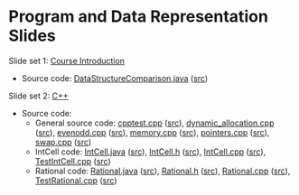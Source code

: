 Program and Data Representation Slides
======================================

Slide set 1: [Course Introduction](01-intro.html)

- Source code: [DataStructureComparison.java](src/01-intro/DataStructureComparison.java.html) ([src](src/01-intro/DataStructureComparison.java))


Slide set 2: [C++](02-cpp.html)

- Source code:
  - General source code: 
    [cpptest.cpp](src/02-cpp/cpptest.cpp.html) ([src](src/02-cpp/cpptest.cpp)),
    [dynamic_allocation.cpp](src/02-cpp/dynamic_allocation.cpp.html) ([src](src/02-cpp/dynamic_allocation.cpp)),
    [evenodd.cpp](src/02-cpp/evenodd.cpp.html) ([src](src/02-cpp/evenodd.cpp)),
    [memory.cpp](src/02-cpp/memory.cpp.html) ([src](src/02-cpp/memory.cpp)),
    [pointers.cpp](src/02-cpp/pointers.cpp.html) ([src](src/02-cpp/pointers.cpp)), 
    [swap.cpp](src/02-cpp/swap.cpp.html) ([src](src/02-cpp/swap.cpp))
  - IntCell code: 
    [IntCell.java](src/02-cpp/IntCell.java.html) ([src](src/02-cpp/IntCell.java)), 
    [IntCell.h](src/02-cpp/IntCell.h.html) ([src](src/02-cpp/IntCell.h)), 
    [IntCell.cpp](src/02-cpp/IntCell.cpp.html) ([src](src/02-cpp/IntCell.cpp)), 
    [TestIntCell.cpp](src/02-cpp/TestIntCell.cpp.html) ([src](src/02-cpp/TestIntCell.cpp))
  - Rational code: 
    [Rational.java](src/02-cpp/Rational.java.html) ([src](src/02-cpp/Rational.java)), 
    [Rational.h](src/02-cpp/Rational.h.html) ([src](src/02-cpp/Rational.h)),
    [Rational.cpp](src/02-cpp/Rational.cpp.html) ([src](src/02-cpp/Rational.cpp)), 
    [TestRational.cpp](src/02-cpp/TestRational.cpp.html) ([src](src/02-cpp/TestRational.cpp))
